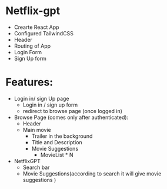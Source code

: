 # Netflix-gpt

- Crearte React App
- Configured TailwindCSS
- Header
- Routing of App
- Login Form
- Sign Up form


# Features:
- Login in/ sign Up page
    - Login in / sign up form
    - redirect to browse page (once logged in)
- Browse Page (comes only after authenticated):
   - Header
   - Main movie
       - Trailer in the background
       - Title and Description
       - Movie Suggestions
           - MovieList * N
- NetflixGPT
   - Search bar
   - Movie Suggestions(according to search it will give movie suggestions )